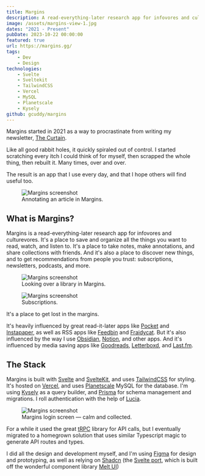 ```yaml
---
title: Margins
description: A read-everything-later research app for infovores and culturevores.
image: /assets/margins-view-1.jpg
dates: "2021 - Present"
pubDate: 2023-10-22 00:00:00
featured: true
url: https://margins.gg/
tags:
    - Dev
    - Design
technologies:
    - Svelte
    - Sveltekit
    - TailwindCSS
    - Vercel
    - MySQL
    - Planetscale
    - Kysely
github: gcuddy/margins
---
```


Margins started in 2021 as a way to procrastinate from writing my newsletter, [The Curtain](https://guscuddy.substack.com).

Like all good rabbit holes, it quickly spiraled out of control. I started scratching every itch I could think of for myself, then scrapped the whole thing, then rebuilt it. Many times, over and over.

The result is an app that I use every day, and that I hope others will find useful too.

<figure>
    <img src="/assets/margins-annotations.jpg" alt="Margins screenshot" />
    <figcaption>Annotating an article in Margins.</figcaption>
</figure>

## What is Margins?

Margins is a read-everything-later research app for infovores and culturevores. It's a place to save and organize all the things you want to read, watch, and listen to. It's a place to take notes, make annotations, and share collections with friends. And it's also a place to discover new things, and to get recommendations from people you trust: subscriptions, newsletters, podcasts, and more.

<figure>
    <img src="/assets/margins-library.jpg" alt="Margins screenshot" />
    <figcaption>Looking over a library in Margins.</figcaption>
</figure>

<figure>
    <img src="/assets/margins-subscriptions.jpg" alt="Margins screenshot" />
    <figcaption>Subscriptions.</figcaption>
</figure>

It's a place to get lost in the margins.

It's heavily influenced by great read-it-later apps like [Pocket](https://getpocket.com/) and [Instapaper](https://www.instapaper.com/), as well as RSS apps like [Feedbin](https://feedbin.com/) and [Fraidycat](https://github.com/kickscondor/fraidycat). But it's also influenced by the way I use [Obsidian](https://obsidian.md), [Notion](https://www.notion.so/), and other apps. And it's influenced by media saving apps like [Goodreads](https://www.goodreads.com/), [Letterboxd](https://letterboxd.com/), and [Last.fm](https://www.last.fm/).

## The Stack

Margins is built with [Svelte](https://svelte.dev/) and [SvelteKit](https://kit.svelte.dev/), and uses [TailwindCSS](https://tailwindcss.com/) for styling. It's hosted on [Vercel](https://vercel.com/), and uses [Planetscale](https://planetscale.com/) MySQL for the database. I'm using [Kysely](https://kysely.dev/) as a query builder, and [Prisma](https://www.prisma.io/) for schema management and migrations. I roll authentication with the help of [Lucia](https://lucia-auth.com).

<figure>
    <img src="/assets/margins-login.jpg" alt="Margins screenshot" />
    <figcaption>Margins login screen — calm and collected.</figcaption>
</figure>


For a while it used the great [tRPC](https://www.trpc.io/) library for API calls, but I eventually migrated to a homegrown solution that uses similar Typescript magic to generate API routes and types.

I did all the design and development myself, and I'm using [Figma](https://www.figma.com/) for design and prototyping, as well as relying on [Shadcn](https://www.ui.shadcn.com) (the [Svelte port](https://www.shadcn-svelte.com), which is built off the wonderful component library [Melt UI](https://www.melt-ui.com))
